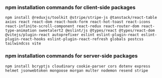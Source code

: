 ### npm installation commands for client-side packages
```
npm install @reduxjs/toolkit @stripe/stripe-js @tanstack/react-table axios react react-dom react-hook-form react-hot-toast react-icons react-infinite-scroll-component react-redux react-router-dom react-type-animation sweetalert2 @eslint/js @types/react @types/react-dom @vitejs/plugin-react autoprefixer eslint eslint-plugin-react eslint-plugin-react-hooks eslint-plugin-react-refresh globals postcss tailwindcss vite
```

### npm installation commands for server-side packages
```
npm install bcryptjs cloudinary cookie-parser cors dotenv express helmet jsonwebtoken mongoose morgan multer nodemon resend stripe
```
